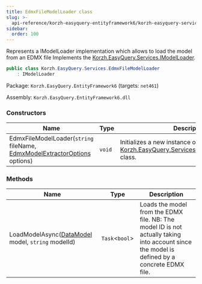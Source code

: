 ```yaml
---
title: EdmxFileModelLoader class
slug: >-
  api-reference/korzh-easyquery-entityframework6/korzh-easyquery-services-namespace/edmxfilemodelloader-class
sidebar:
  order: 100
---
```


Represents a IModelLoader implementation which allows to load  the model from an EDMX file  Implements the [Korzh.EasyQuery.Services.IModelLoader](///////////////easyquery/docs/api-reference/korzh-easyquery/korzh-easyquery-services-namespace/imodelloader-interface).
```csharp
public class Korzh.EasyQuery.Services.EdmxFileModelLoader
    : IModelLoader

```
Package: `Korzh.EasyQuery.EntityFramework6` (targets: `net461`)

Assembly: `Korzh.EasyQuery.EntityFramework6.dll`

### Constructors

| Name | Type | Description | 
| --- | --- | --- | 
| EdmxFileModelLoader(`string` fileName, [EdmxModelExtractorOptions](///////////////easyquery/docs/api-reference/korzh-easyquery-entityframework6/korzh-easyquery-entityframework-namespace/edmxmodelextractoroptions-class) options) | `void` | Initializes a new instance of the [Korzh.EasyQuery.Services.EdmxFileModelLoader](///////////////easyquery/docs/api-reference/korzh-easyquery-entityframework6/korzh-easyquery-services-namespace/edmxfilemodelloader-class) class. | 


### Methods

| Name | Type | Description | 
| --- | --- | --- | 
| LoadModelAsync([DataModel](///////////////easyquery/docs/api-reference/korzh-easyquery/korzh-easyquery-namespace/datamodel-class) model, `string` modelId) | `Task`&lt;`bool`&gt; | Loads the model from the EDMX file.  NB: The model ID is not actually taking into account  since the model is defined by a concrete EDMX file. |
